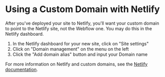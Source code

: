 # Using a Custom Domain with Netlify

After you've deployed your site to Netlify, you'll want your custom domain to point to the Netlify site, not the Webflow one. You may do this in the Netlify dashboard.

1. In the Netlify dashboard for your new site, click on "Site settings"
1. Click on "Domain management" on the menu on the left
1. Click the "Add domain alias" button and input your Domain name

For more information on Netlify and custom domains, see the [Netlify documentation](https://docs.netlify.com/domains-https/custom-domains/).